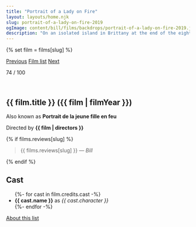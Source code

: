 ```yaml
---
title: "Portrait of a Lady on Fire"
layout: layouts/home.njk
slug: portrait-of-a-lady-on-fire-2019
ogImage: content/bill/films/backdrops/portrait-of-a-lady-on-fire-2019.jpg
description: "On an isolated island in Brittany at the end of the eighteenth century, a female painter is obliged to paint a wedding portrait of a young woman."
---
```


{% set film = films[slug] %}

<nav class="films">
  <a class="prev" href="../parasite-2019">Previous</a>
  <a href="../">Film list</a>
  <a class="next" href="../first-cow-2020">Next</a>
</nav>

<p>74 / 100</p>

<article class="film">
  <div class="backdrop-and-poster">
    <img class="poster" src="../films/posters/{{ slug }}.jpg" alt="">
    <img class="backdrop" src="../films/backdrops/{{ slug }}.jpg" alt="">
  </div>

  <h1>{{ film.title }} ({{ film | filmYear }})</h1>

  <p>Also known as <strong>Portrait de la jeune fille en feu</strong></p>

  <p class="director">
    Directed by <strong>{{ film | directors }}</strong>
  </p>

  {% if films.reviews[slug] %}
    <blockquote> 
      {{ films.reviews[slug] }} <em>— Bill</em>
    </blockquote> 
  {% endif %}

  <h2>
    Cast
  </h2>
  <ul>
    {%- for cast in film.credits.cast -%}
      <li>
        <strong>{{ cast.name }}</strong> as <em>{{ cast.character }}</em>
      </li>
    {%- endfor -%}
  </ul>
</article>
<footer>
  <a href="../about">About this list</a>
</footer>
